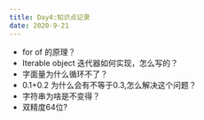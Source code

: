 ```yaml
---
title: Day4:知识点记录
date: 2020-9-21
---
```


- for of 的原理？
- Iterable object 迭代器如何实现，怎么写的？
- 字面量为什么循环不了？
- 0.1+0.2   为什么会有不等于0.3,怎么解决这个问题？
- 字符串为啥是不变得？
- 双精度64位?
